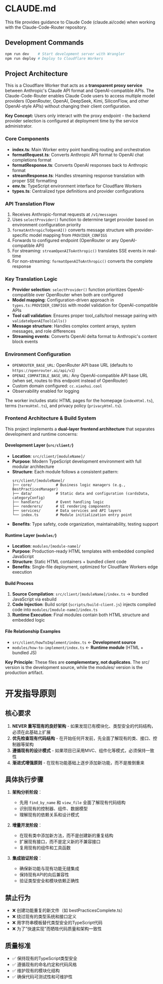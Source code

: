 # CLAUDE.md

This file provides guidance to Claude Code (claude.ai/code) when working with the Claude-Code-Router repository.

## Development Commands

```bash
npm run dev    # Start development server with Wrangler
npm run deploy # Deploy to Cloudflare Workers
```

## Project Architecture

This is a Cloudflare Worker that acts as a **transparent proxy service** between Anthropic's Claude API format and OpenAI-compatible APIs. The Claude-Code-Router enables Claude Code users to access multiple model providers (OpenRouter, OpenAI, DeepSeek, Kimi, SiliconFlow, and other OpenAI-style APIs) without changing their client configuration.

**Key Concept:** Users only interact with the proxy endpoint - the backend provider selection is configured at deployment time by the service administrator.

### Core Components

- **index.ts**: Main Worker entry point handling routing and orchestration
- **formatRequest.ts**: Converts Anthropic API format to OpenAI chat completions format
- **formatResponse.ts**: Converts OpenAI responses back to Anthropic format  
- **streamResponse.ts**: Handles streaming response translation with proper SSE formatting
- **env.ts**: TypeScript environment interface for Cloudflare Workers
- **types.ts**: Centralized type definitions and provider configurations

### API Translation Flow

1. Receives Anthropic-format requests at `/v1/messages`
2. Uses `selectProvider()` function to determine target provider based on environment configuration priority
3. `formatAnthropicToOpenAI()` converts message structure with provider-specific model mapping from `PROVIDER_CONFIGS`
4. Forwards to configured endpoint (OpenRouter or any OpenAI-compatible API)
5. For streaming: `streamOpenAIToAnthropic()` translates SSE events in real-time
6. For non-streaming: `formatOpenAIToAnthropic()` converts the complete response

### Key Translation Logic

- **Provider selection**: `selectProvider()` function prioritizes OpenAI-compatible over OpenRouter when both are configured
- **Model mapping**: Configuration-driven approach in `types.ts:PROVIDER_CONFIGS` with model validation for OpenAI-compatible APIs
- **Tool call validation**: Ensures proper tool_calls/tool message pairing with `validateOpenAIToolCalls()`
- **Message structure**: Handles complex content arrays, system messages, and role differences
- **Streaming events**: Converts OpenAI delta format to Anthropic's content block events

### Environment Configuration

- `OPENROUTER_BASE_URL`: OpenRouter API base URL (defaults to `https://openrouter.ai/api/v1`)
- `OPENAI_COMPATIBLE_BASE_URL`: Any OpenAI-compatible API base URL (when set, routes to this endpoint instead of OpenRouter)
- Custom domain configured: `cc.xiaohui.cool`
- Observability enabled for logging

The worker includes static HTML pages for the homepage (`indexHtml.ts`), terms (`termsHtml.ts`), and privacy policy (`privacyHtml.ts`).

### Frontend Architecture & Build System

This project implements a **dual-layer frontend architecture** that separates development and runtime concerns:

#### Development Layer (`src/client/`)
- **Location**: `src/client/[moduleName]/`
- **Purpose**: Modern TypeScript development environment with full modular architecture
- **Structure**: Each module follows a consistent pattern:
  ```
  src/client/[moduleName]/
  ├── core/           # Business logic managers (e.g., BestPracticesManager)
  ├── data/           # Static data and configuration (cardsData, categoryConfig)
  ├── handlers/       # Event handling logic
  ├── renderers/      # UI rendering components
  ├── services/       # Data services and API layers
  └── index.ts        # Module initialization entry point
  ```
- **Benefits**: Type safety, code organization, maintainability, testing support

#### Runtime Layer (`modules/`)
- **Location**: `modules/[module-name]/`
- **Purpose**: Production-ready HTML templates with embedded compiled JavaScript
- **Structure**: Static HTML containers + bundled client code
- **Benefits**: Single-file deployment, optimized for Cloudflare Workers edge execution

#### Build Process
1. **Source Compilation**: `src/client/[moduleName]/index.ts` → bundled JavaScript via esbuild
2. **Code Injection**: Build script (`scripts/build-client.js`) injects compiled code into `modules/[module-name]/index.ts`
3. **Runtime Execution**: Final modules contain both HTML structure and embedded logic

#### File Relationship Examples
- `src/client/howToImplement/index.ts` ← **Development source**
- `modules/how-to-implement/index.ts` ← **Runtime module** (HTML + bundled JS)

**Key Principle**: These files are **complementary, not duplicates**. The src/ version is the development source, while the modules/ version is the production artifact.

# 开发指导原则

## 核心要求
1. **NEVER 重写现有的良好架构** - 如果发现已有模块化、类型安全的代码结构，必须在此基础上扩展
2. **优先检查现有代码结构** - 在开始任何开发前，先全面了解现有的类、接口、控制器等架构
3. **遵循现有的设计模式** - 如果项目已采用MVC、组件化等模式，必须保持一致性
4. **渐进式增强原则** - 在现有功能基础上逐步添加新功能，而不是推倒重来

## 具体执行步骤
1. **架构分析阶段**：
   - 先用 `find_by_name` 和 `view_file` 全面了解现有代码结构
   - 识别现有的控制器、组件、数据模型
   - 理解现有的依赖关系和设计模式

2. **增量开发阶段**：
   - 在现有类中添加新方法，而不是创建新的重复结构
   - 扩展现有接口，而不是定义新的不兼容接口
   - 复用现有的组件和工具函数

3. **集成验证阶段**：
   - 确保新功能与现有功能无缝集成
   - 保持现有API的向后兼容性
   - 验证类型安全和模块依赖正确性

## 禁止行为
- ❌ 创建功能重复的新文件（如 bestPracticesComplete.ts）
- ❌ 绕过现有的类型系统和接口定义
- ❌ 用字符串模板替代类型安全的TypeScript代码
- ❌ 为了"快速实现"而牺牲代码质量和架构一致性

## 质量标准
- ✅ 保持现有的TypeScript类型安全
- ✅ 遵循现有的命名约定和代码风格
- ✅ 维护现有的模块化结构
- ✅ 确保代码可测试性和可维护性